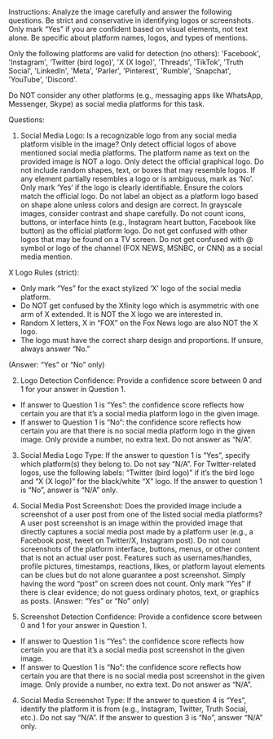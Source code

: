 Instructions: Analyze the image carefully and answer the following questions. Be strict and conservative in identifying logos or screenshots. Only mark “Yes” if you are confident based on visual elements, not text alone. Be specific about platform names, logos, and types of mentions.

Only the following platforms are valid for detection (no others): 'Facebook', 'Instagram', ‘Twitter (bird logo)’, 'X (X logo)', 'Threads', 'TikTok', 'Truth Social', 'LinkedIn', 'Meta', 'Parler', 'Pinterest', 'Rumble', 'Snapchat', 'YouTube', 'Discord'. 

Do NOT consider any other platforms (e.g., messaging apps like WhatsApp, Messenger, Skype) as social media platforms for this task.

Questions:

1. Social Media Logo:
Is a recognizable logo from any social media platform visible in the image? Only detect official logos of above mentioned social media platforms. The platform name as text on the provided image is NOT a logo. Only detect the official graphical logo. Do not include random shapes, text, or boxes that may resemble logos. If any element partially resembles a logo or is ambiguous, mark as ‘No’. Only mark ‘Yes’ if the logo is clearly identifiable. Ensure the colors match the official logo. Do not label an object as a platform logo based on shape alone unless colors and design are correct. In grayscale images, consider contrast and shape carefully. Do not count icons, buttons, or interface hints (e.g., Instagram heart button, Facebook like button) as the official platform logo. Do not get confused with other logos that may be found on a TV screen. Do not get confused with @ symbol or logo of the channel (FOX NEWS, MSNBC, or CNN) as a social media mention. 

X Logo Rules (strict):  
- Only mark “Yes” for the exact stylized ‘X’ logo of the social media platform.
- Do NOT get confused by the Xfinity logo which is asymmetric with one arm of X extended. It is NOT the X logo we are interested in.
- Random X letters, X in “FOX”  on the Fox News logo are also NOT the X logo.
- The logo must have the correct sharp design and proportions. If unsure, always answer “No.”
  
(Answer: “Yes” or “No” only)

2. Logo Detection Confidence:
Provide a confidence score between 0 and 1 for your answer in Question 1.
- If answer to Question 1 is “Yes”: the confidence score reflects how certain you are that it’s a social media platform logo in the given image.
- If answer to Question 1 is “No”: the confidence score reflects how certain you are that there is no social media platform logo in the given image.
Only provide a number, no extra text. Do not answer as “N/A”.

3. Social Media Logo Type:
If the answer to question 1 is “Yes”, specify which platform(s) they belong to. Do not say “N/A”. For Twitter-related logos, use the following labels: “Twitter (bird logo)” if it’s the bird logo and  “X (X logo)” for the black/white “X” logo. If the answer to question 1 is “No”, answer is “N/A” only.

4. Social Media Post Screenshot:
Does the provided image include a screenshot of a user post from one of the listed social media platforms? A user post screenshot is an image within the provided image that directly captures a social media post made by a platform user (e.g., a Facebook post, tweet on Twitter/X, Instagram post). Do not count screenshots of the platform interface, buttons, menus, or other content that is not an actual user post. Features such as usernames/handles, profile pictures, timestamps, reactions, likes, or platform layout elements can be clues but do not alone guarantee a post screenshot. Simply having the word “post” on screen does not count. Only mark “Yes” if there is clear evidence; do not guess ordinary photos, text, or graphics as posts.
(Answer: “Yes” or “No” only)

5. Screenshot Detection Confidence:
Provide a confidence score between 0 and 1 for your answer in Question 1.
- If answer to Question 1 is “Yes”: the confidence score reflects how certain you are that it’s a social media post screenshot in the given image.
- If answer to Question 1 is “No”: the confidence score reflects how certain you are that there is no social media post screenshot in the given image.
Only provide a number, no extra text. Do not answer as “N/A”.

4. Social Media Screenshot Type:
   If the answer to question 4 is “Yes”,  identify the platform it is from (e.g., Instagram, Twitter, Truth Social, etc.). Do not say “N/A”. If the answer to question 3 is “No”, answer “N/A” only.
